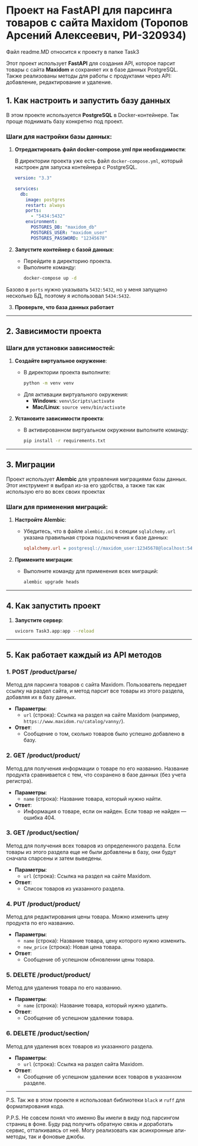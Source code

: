 # Проект на FastAPI для парсинга товаров с сайта Maxidom (Торопов Арсений Алексеевич, РИ-320934)

Файл readme.MD относится к проекту в папке Task3

Этот проект использует **FastAPI** для создания API, которое парсит товары с сайта **Maxidom** и сохраняет их в базе данных PostgreSQL. Также реализованы методы для работы с продуктами через API: добавление, редактирование и удаление.

## 1. Как настроить и запустить базу данных

В этом проекте используется **PostgreSQL** в Docker-контейнере. Так проще поднимать базу конкретно под проект. 

### Шаги для настройки базы данных:

1. **Отредактировать файл docker-compose.yml при необходимости**:

   В директории проекта уже есть файл `docker-compose.yml`, который настроен для запуска контейнера с PostgreSQL.

   ```yaml
   version: "3.3"

   services:
     db:
       image: postgres
       restart: always
       ports:
         - "5434:5432"
       environment:
         POSTGRES_DB: "maxidom_db"
         POSTGRES_USER: "maxidom_user"
         POSTGRES_PASSWORD: "12345678"
   ```

2. **Запустите контейнер с базой данных**:
   - Перейдите в директорию проекта.
   - Выполните команду:
     ```bash
     docker-compose up -d
     ```

Базово в `ports` нужно указывать `5432:5432`, но у меня запущено несколько БД, поэтому я использовал `5434:5432`.

3. **Проверьте, что база данных работает**
---

## 2. Зависимости проекта

### Шаги для установки зависимостей:

1. **Создайте виртуальное окружение**:
   - В директории проекта выполните:
     ```bash
     python -m venv venv
     ```
   - Для активации виртуального окружения:
     - **Windows**: `venv\Scripts\activate`
     - **Mac/Linux**: `source venv/bin/activate`

2. **Установите зависимости проекта**:
   - В активированном виртуальном окружении выполните команду:
     ```bash
     pip install -r requirements.txt
     ```

---

## 3. Миграции

Проект использует **Alembic** для управления миграциями базы данных. Этот инструмент я выбрал из-за его удобства, а также так как использую его во всех своих проектах 

### Шаги для применения миграций:

1. **Настройте Alembic**:
   - Убедитесь, что в файле `alembic.ini` в секции `sqlalchemy.url` указана правильная строка подключения к базе данных:
     ```ini
     sqlalchemy.url = postgresql://maxidom_user:12345678@localhost:5433/maxidom_db
     ```

2. **Примените миграции**:
   - Выполните команду для применения всех миграций:
     ```bash
     alembic upgrade heads
     ```

---

## 4. Как запустить проект

1. **Запустите сервер**:
     ```bash
     uvicorn Task3.app:app --reload
     ```

---

## 5. Как работает каждый из API методов

### 1. **POST /product/parse/**

Метод для парсинга товаров с сайта Maxidom. Пользователь передает ссылку на раздел сайта, и метод парсит все товары из этого раздела, добавляя их в базу данных.

- **Параметры**:
  - `url` (строка): Ссылка на раздел на сайте Maxidom (например, `https://www.maxidom.ru/catalog/vanny/`).
- **Ответ**:
  - Сообщение о том, сколько товаров было успешно добавлено в базу.

### 2. **GET /product/product/**

Метод для получения информации о товаре по его названию. Название продукта сравнивается с тем, что сохранено в базе данных (без учета регистра).

- **Параметры**:
  - `name` (строка): Название товара, который нужно найти.
- **Ответ**:
  - Информация о товаре, если он найден. Если товар не найден — ошибка 404.

### 3. **GET /product/section/**

Метод для получения всех товаров из определенного раздела. Если товары из этого раздела еще не были добавлены в базу, они будут сначала спарсены и затем выведены.

- **Параметры**:
  - `url` (строка): Ссылка на раздел на сайте Maxidom.
- **Ответ**:
  - Список товаров из указанного раздела.

### 4. **PUT /product/product/**

Метод для редактирования цены товара. Можно изменить цену продукта по его названию.

- **Параметры**:
  - `name` (строка): Название товара, цену которого нужно изменить.
  - `new_price` (строка): Новая цена товара.
- **Ответ**:
  - Сообщение об успешном обновлении цены товара.

### 5. **DELETE /product/product/**

Метод для удаления товара по его названию.

- **Параметры**:
  - `name` (строка): Название товара, который нужно удалить.
- **Ответ**:
  - Сообщение об успешном удалении товара.

### 6. **DELETE /product/section/**

Метод для удаления всех товаров из указанного раздела.

- **Параметры**:
  - `url` (строка): Ссылка на раздел сайта Maxidom.
- **Ответ**:
  - Сообщение об успешном удалении всех товаров в указанном разделе.


--- 
P.S. Так же в этом проекте я использовал библиотеки `black` и `ruff` для форматирования кода.

P.P.S. Не совсем понял что именно Вы имели в виду под парсингом страниц в фоне. Буду рад получить обратную связь и доработать сервис, отталкиваясь от неё. Могу реализовать как асинхронные апи-методы, так и фоновые джобы.